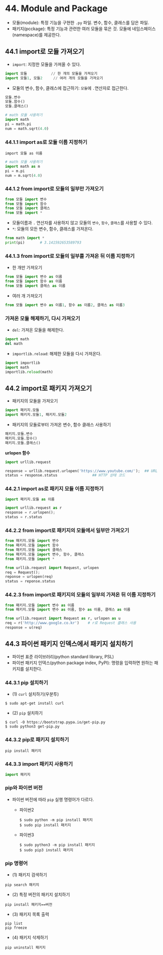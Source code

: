 # 44. Module and Package

- 모듈(module): 특정 기능을 구현한 `.py` 파일. 변수, 함수, 클래스를 담은 파일.
- 패키지(pcckage): 특정 기능과 관련한 여러 모듈을 묶은 것. 모듈에 네임스페이스(namespace)를 제공한다.



## 44.1 import로 모듈 가져오기

- `import`: 지정한 모듈을 가져올 수 있다.

```python
import 모듈			// 한 개의 모듈을 가져오기
import 모듈1, 모듈2		// 여러 개의 모듈을 가져오기
```

- 모듈의 변수, 함수, 클래스에 접근하기: `모듈`에 `.`연산자로 접근한다.

```python
모듈.변수
모듈.함수()
모듈.클래스()
```

``` python
# math 모듈 사용하기
import math
pi = math.pi
num = math.sqrt(4.0)
```



### 44.1.1 import as로 모듈 이름 지정하기

```
import 모듈 as 이름
```

```python
# math 모듈 사용하기
import math as m
pi = m.pi
num = m.sqrt(4.0)
```



### 44.1.2 from import로 모듈의 일부만 가져오기

```python
from 모듈 import 변수
from 모듈 import 함수
from 모듈 import 클래스
from 모듈 import *
```

- 모듈이름과 `.` 연산자를 사용하지 않고 모듈의 `변수`, `함수`, `클래스`를 사용할 수 있다.
- `*`: 모듈의 모든 변수, 함수, 클래스를 가져온다.

```python
from math import *
print(pi)		# 3.141592653589793
```



### 44.1.3 from import로 모듈의 일부를 가져온 뒤 이름 지정하기

- 한 개만 가져오기

```python
from 모듈 import 변수 as 이름
from 모듈 import 함수 as 이름
from 모듈 import 클래스 as 이름
```

- 여러 개 가져오기

```python
from 모듈 import 변수 as 이름1, 함수 as 이름2, 클래스 as 이름3
```



### 가져온 모듈 해제하기, 다시 가져오기

- `del`: 가져온 모듈을 해제한다.

```python
import math
del math
```

- `importlib.reload`: 해제한 모듈을 다시 가져온다.

```python
import importlib
import math
importlib.reload(math)
```



## 44.2 import로 패키지 가져오기

- 패키지의 모듈을 가져오기

```python
import 패키지.모듈
import 패키지.모듈1, 패키지.모듈2
```

- 패키지의 모듈로부터 가져온 변수, 함수 클래스 사용하기

```python
패키지.모듈.변수
패키지.모듈.함수()
패키지.모듈.클래스()
```



**urlopen 함수**

```python
import urllib.request

response = urllib.request.urlopen('https://www.youtube.com/');	## URL 열기
status = response.status				## HTTP 상태 코드
```



### 44.2.1 import as로 패키지 모듈 이름 지정하기

```python
import 패키지.모듈 as 이름
```



```python
import urllib.request as r
response = r.urlopen();
status = r.status
```



### 44.2.2 from import로 패키지의 모듈에서 일부만 가져오기

```python
from 패키지.모듈 import 변수
from 패키지.모듈 import 함수
from 패키지.모듈 import 클래스
from 패키지.모듈 import 변수, 함수, 클래스
from 패키지.모듈 import *
```



```python
from urllib.request import Request, urlopen
req = Request();
reponse = urlopen(req)
status = reponse.status
```



### 44.2.3 from import로 패키지의 모듈의 일부의 가져온 뒤 이름 지정하기

```python
from 패키지.모듈 import 변수 as 이름
from 패키지.모듈 import 변수 as 이름, 함수 as 이름, 클래스 as 이름
```



```python
from urllib.request import Request as r, urlopen as u
req = r('http://www.google.co.kr')    # r로 Request 클래스 사용
response = u(req)      
```



## 44.3 파이썬 패키지 인덱스에서 패키지 설치하기

- 파이썬 표준 라이브러리(python standard library, PSL)
- 파이썬 패키지 인덱스(python package index, PyPI): 명령을 입력하면 원하는 패키지를 설치한다.



### 44.3.1 pip 설치하기

- (1) `curl` 설치하기(우분투)

```
$ sudo apt-get install curl
```



- (2) `pip` 설치하기

```
$ curl -O https://bootstrap.pypa.io/get-pip.py
$ sudo python3 get-pip.py
```



### 44.3.2 pip로 패키지 설치하기

```
pip install 패키지
```



### 44.3.3 import 패키지 사용하기

```python
import 패키지
```



### pip와 파이썬 버전

- 파이썬 버전에 따라 `pip` 실행 명령어가 다르다.

  - 파이썬2

    ```
    $ sudo python -m pip install 패키지
    $ sudo pip install 패키지
    ```

  - 파이썬3

    ```
    $ sudo python3 -m pip install 패키지
    $ sudo pip3 install 패키지
    ```



### pip 명령어

- (1) 패키지 검색하기

```
pip search 패키지
```

- (2) 특정 버전의 패키지 설치하기

```
pip install 패키지==버전
```

- (3) 패키지 목록 출력

```
pip list
pip freeze
```

- (4) 패키지 삭제하기

```
pip uninstall 패키지
```

